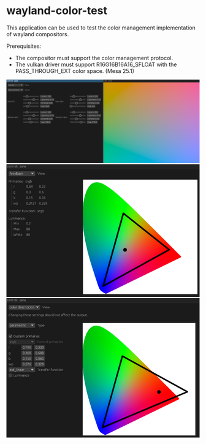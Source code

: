 # wayland-color-test

This application can be used to test the color management implementation of
wayland compositors.

Prerequisites:

- The compositor must support the color management protocol.
- The vulkan driver must support R16G16B16A16_SFLOAT with the PASS_THROUGH_EXT
  color space. (Mesa 25.1)

![four-corners.png](screenshots/four-corners.png)
![feedback.png](screenshots/feedback.png)
![color-description.png](screenshots/color-description.png)
